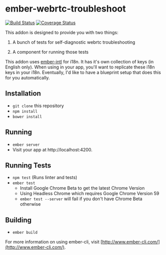 # ember-webrtc-troubleshoot

[![Build Status](https://travis-ci.org/MyPureCloud/ember-webrtc-troubleshoot.svg?branch=master)](https://travis-ci.org/MyPureCloud/ember-webrtc-troubleshoot)
[![Coverage Status](https://coveralls.io/repos/github/MyPureCloud/ember-webrtc-troubleshoot/badge.svg?branch=master)](https://coveralls.io/github/MyPureCloud/ember-webrtc-troubleshoot)

This addon is designed to provide you with two things:

1. A bunch of tests for self-diagnostic webrtc troubleshooting

2. A component for running those tests

This addon uses [ember-intl](https://github.com/yahoo/ember-intl) for i18n. It has it's own collection of keys (in English only). When using in your app, you'll want to replicate these i18n keys in your i18n. Eventually, I'd like to have a blueprint setup that does this for you automatically.

## Installation

* `git clone` this repository
* `npm install`
* `bower install`

## Running

* `ember server`
* Visit your app at http://localhost:4200.

## Running Tests

* `npm test` (Runs linter and tests)
* `ember test`
  * Install Google Chrome Beta to get the latest Chrome Version
  * Using Headless Chrome which requires Google Chrome Version 59
  * `ember test --server` will fail if you don't have Chrome Beta otherwise

## Building

* `ember build`

For more information on using ember-cli, visit [http://www.ember-cli.com/](http://www.ember-cli.com/).

